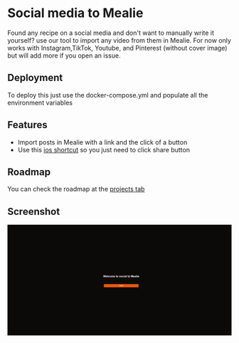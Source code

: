 # Social media to Mealie

Found any recipe on a social media and don't want to manually write it yourself? use our tool to import any video from them in Mealie.
For now only works with Instagram,TikTok, Youtube, and Pinterest (without cover image) but will add more if you open an 
issue.

## Deployment

To deploy this just use the docker-compose.yml and populate all the environment variables

## Features

-   Import posts in Mealie with a link and the click of a button
-   Use this [ios shortcut](https://www.icloud.com/shortcuts/a66a809029904151a39d8d3b98fecae4) so you just need to click share button

## Roadmap

You can check the roadmap at the [projects tab](https://github.com/users/GerardPolloRebozado/projects/8)

## Screenshot

![Screenshot of teh web interface](./public/screenshot.png "Screenshot of the web interface")
